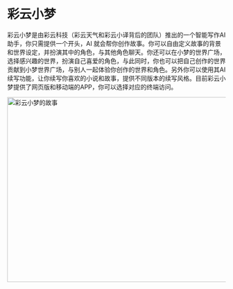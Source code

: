 # 彩云小梦

彩云小梦是由彩云科技（彩云天气和彩云小译背后的团队）推出的一个智能写作AI助手，你只需提供一个开头，AI 就会帮你创作故事。你可以自由定义故事的背景和世界设定，并扮演其中的角色，与其他角色聊天。你还可以在小梦的世界广场，选择感兴趣的世界，扮演自己喜爱的角色，与此同时，你也可以把自己创作的世界贡献到小梦世界广场，与别人一起体验你创作的世界和角色。另外你可以使用其AI续写功能，让你续写你喜欢的小说和故事，提供不同版本的续写风格。目前彩云小梦提供了网页版和移动端的APP，你可以选择对应的终端访问。

<a class="js" href="https://ai-bot.cn/wp-content/uploads/2023/03/caiyun-xiaomeng-stories.png" data-fancybox="fancybox" data-caption="彩云小梦的故事"><img class="alignnone size-full wp-image-917 loaded" src="https://ai-bot.cn/wp-content/uploads/2023/03/caiyun-xiaomeng-stories.png" alt="彩云小梦的故事" width="808" height="426" data-src="https://ai-bot.cn/wp-content/uploads/2023/03/caiyun-xiaomeng-stories.png" data-was-processed="true" /></a>
